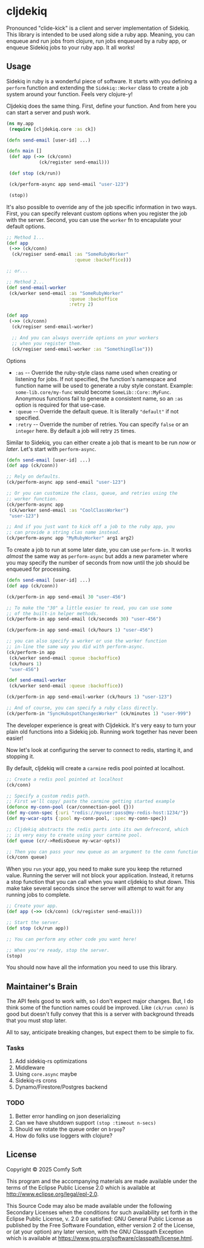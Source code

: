 # cljdekiq

Pronounced "clide-kick" is a client and server implementation of Sidekiq. This library is intended to be used along side a ruby app. Meaning, you can enqueue and run jobs from clojure, run jobs enqueued by a ruby app, or enqueue Sidekiq jobs to your ruby app. It all works!


## Usage

Sidekiq in ruby is a wonderful piece of software. It starts with you defining a `perform` function and extending the `Sidekiq::Worker` class to create a job system around your function. Feels very clojure-y!

Cljdekiq does the same thing. First, define your function. And from here you can start a server and push work.

```clojure
(ns my.app
 (require [cljdekiq.core :as ck])

(defn send-email [user-id] ...)

(defn main []
 (def app (->> (ck/conn)
            (ck/register send-email)))

 (def stop (ck/run))

 (ck/perform-async app send-email "user-123")

 (stop))
```

It's also possible to override any of the job specific information in two ways. First, you can specify relevant custom options when you register the job with the server. Second, you can use the `worker` fn to encapulate your default options.

```clojure
;; Method 1...
(def app
 (->> (ck/conn)
  (ck/regiser send-email :as "SomeRubyWorker"
                         :queue :backoffice)))

;; or...

;; Method 2...
(def send-email-worker
 (ck/worker send-email :as "SomeRubyWorker"
                       :queue :backoffice
                       :retry 2)

(def app
 (->> (ck/conn)
  (ck/regiser send-email-worker)

  ;; And you can always override options on your workers
  ;; when you register them.
  (ck/regiser send-email-worker :as "SomethingElse")))

```

Options

- `:as` -- Override the ruby-style class name used when creating or listening for jobs. If not specified, the function's namespace and function name will be used to generate a ruby style constant. Example: `some-lib.core/my-func` would become `SomeLib::Core::MyFunc`. Anonymous functions fail to generate a consistent name, so an `:as` option is required for that use-case.
- `:queue` -- Override the default queue. It is literally `"default"` if not specified.
- `:retry` -- Override the number of retries. You can specify `false` or an `integer` here. By default a job will retry `25` times.


Similar to Sidekiq, you can either create a job that is meant to be run _now_ or _later_. Let's start with `perform-async`.

```clojure
(defn send-email [user-id] ...)
(def app (ck/conn))

;; Rely on defaults.
(ck/perform-async app send-email "user-123")

;; Or you can customize the class, queue, and retries using the
;; worker function.
(ck/perform-async app
 (ck/worker send-email :as "CoolClassWorker")
 "user-123")

;; And if you just want to kick off a job to the ruby app, you
;; can provide a string clas name instead.
(ck/perform-async app "MyRubyWorker" arg1 arg2)
```

To create a job to run at some later date, you can use `perform-in`. It works _almost_ the same way as `perform-async` but adds a new parameter where you may specify the number of seconds from now until the job should be enqueued for processing.

```clojure
(defn send-email [user-id] ...)
(def app (ck/conn))

(ck/perform-in app send-email 30 "user-456")

;; To make the "30" a little easier to read, you can use some
;; of the built-in helper methods.
(ck/perform-in app send-email (ck/seconds 30) "user-456")

(ck/perform-in app send-email (ck/hours 1) "user-456")

;; you can also specify a worker or use the worker function
;; in-line the same way you did with perform-async.
(ck/perform-in app
 (ck/worker send-email :queue :backoffice)
 (ck/hours 1)
 "user-456")

(def send-email-worker
 (ck/worker send-email :queue :backoffice))

(ck/perform-in app send-email-worker (ck/hours 1) "user-123")

;; And of course, you can specify a ruby class directly.
(ck/perform-in "SyncHubspotChangesWorker" (ck/minutes 1) "user-999")
```

The developer experience is great with Cljdekick. It's very easy to turn your plain old functions into a Sidekiq job. Running work together has never been easier!

Now let's look at configuring the server to connect to redis, starting it, and stopping it.

By default, cljdekiq will create a `carmine` redis pool pointed at localhost.

```clojure
;; Create a redis pool pointed at localhost
(ck/conn)

;; Specify a custom redis path.
;; First we'll copy/ paste the carmine getting started example
(defonce my-conn-pool (car/connection-pool {}))
(def my-conn-spec {:uri "redis://myuser:pass@my-redis-host:1234/"})
(def my-wcar-opts {:pool my-conn-pool, :spec my-conn-spec})

;; Cljdekiq abstracts the redis parts into its own defrecord, which
;; is very easy to create using your carmine pool.
(def queue (cr/->RedisQueue my-wcar-opts))

;; Then you can pass your new queue as an argument to the conn function.
(ck/conn queue)
```

When you `run` your app, you need to make sure you keep the returned value. Running the server will not block your application. Instead, it returns a stop function that you can call when you want cljdekiq to shut down. This make take several seconds since the server will attempt to wait for any running jobs to complete.

```clojure
;; Create your app.
(def app (->> (ck/conn) (ck/register send-email)))

;; Start the server.
(def stop (ck/run app))

;; You can perform any other code you want here!

;; When you're ready, stop the server.
(stop)
```

You should now have all the information you need to use this library.


## Maintainer's Brain

The API feels good to work with, so I don't expect major changes. But, I do think some of the function names could be improved. Like `(ck/run conn)` is good but doesn't fully convey that this is a server with background threads that you must stop later.

All to say, anticipate breaking changes, but expect them to be simple to fix.

### Tasks

1. Add sidekiq-rs optimizations
2. Middleware
3. Using `core.async` maybe
4. Sidekiq-rs crons
5. Dynamo/Firestore/Postgres backend

### TODO

1. Better error handling on json deserializing
2. Can we have shutdown support `(stop :timeout n-secs)`
3. Should we rotate the queue order on `brpop`?
4. How do folks use loggers with clojure?

## License

Copyright © 2025 Comfy Soft

This program and the accompanying materials are made available under the
terms of the Eclipse Public License 2.0 which is available at
http://www.eclipse.org/legal/epl-2.0.

This Source Code may also be made available under the following Secondary
Licenses when the conditions for such availability set forth in the Eclipse
Public License, v. 2.0 are satisfied: GNU General Public License as published by
the Free Software Foundation, either version 2 of the License, or (at your
option) any later version, with the GNU Classpath Exception which is available
at https://www.gnu.org/software/classpath/license.html.
